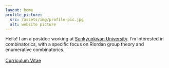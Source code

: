 ```yaml
---
layout: home
profile_picture:
  src: /assets/img/profile-pic.jpg
  alt: website picture
---
```


<p>
  Hello! I am a postdoc working at <a href="https://www.skku.edu">Sunkyunkwan University</a>. 
  I'm interested in combinatorics, with a specific focus on Riordan group theory and enumerative combinatorics.
<br><br>
  <a href="CV_Minho Song.pdf">Curriculum Vitae</a>
</p>
